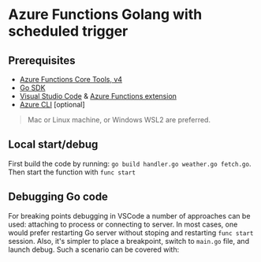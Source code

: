 # Azure Functions Golang with scheduled trigger
## Prerequisites
- [Azure Functions Core Tools, v4](https://www.npmjs.com/package/azure-functions-core-tools)
- [Go SDK](https://golang.org/dl/)
- [Visual Studio Code](https://code.visualstudio.com) & [Azure Functions extension](https://marketplace.visualstudio.com/items?itemName=ms-azuretools.vscode-azurefunctions)
- [Azure CLI](https://docs.microsoft.com/en-us/cli/azure/install-azure-cli) [optional]

> Mac or Linux machine, or Windows WSL2 are preferred.

## Local start/debug

First build the code by running: `go build handler.go weather.go fetch.go`. Then start the function with `func start`

## Debugging Go code

For breaking points debugging in VSCode a number of approaches can be used: attaching to process or connecting to server. In most cases, one would prefer restarting Go server without stoping and restarting `func start` session. Also, it's simpler to place a breakpoint, switch to `main.go` file, and launch debug. Such a scenario can be covered with:
